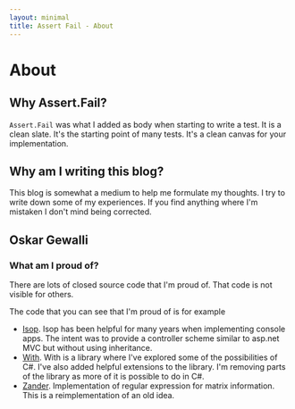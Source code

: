 ```yaml
---
layout: minimal
title: Assert Fail - About
---
```


# About

## Why Assert.Fail?

   `Assert.Fail` was what I added as body when starting to write a test. It is a clean slate. It's the starting point of many tests. It's a clean canvas for your implementation.

## Why am I writing this blog?

  This blog is somewhat a medium to help me formulate my thoughts. I try to write down some of my experiences. If you find anything where I'm mistaken I don't mind being corrected.

## Oskar Gewalli

### What am I proud of?

There are lots of closed source code that I'm proud of. That code is not visible for others.

The code that you can see that I'm proud of is for example

- [Isop](https://github.com/wallymathieu/isop). Isop has been helpful for many years when implementing console apps. The intent was to provide a controller scheme similar to asp.net MVC but without using inheritance.
- [With](https://github.com/wallymathieu/with). With is a library where I've explored some of the possibilities of C#. I've also added helpful extensions to the library. I'm removing parts of the library as more of it is possible to do in C#.
- [Zander](https://github.com/fsprojects/Zander). Implementation of regular expression for matrix information. This is a reimplementation of an old idea.
